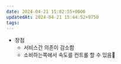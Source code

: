 ```yaml
---
date: 2024-04-21 15:02:55+0000
updatedAt: 2024-04-21 15:44:52+9750
tags: 
---
```

- 장점
	- 서비스간 의존이 감소함
	- 소비하는쪽에서 속도를 컨트롤 할 수 있음